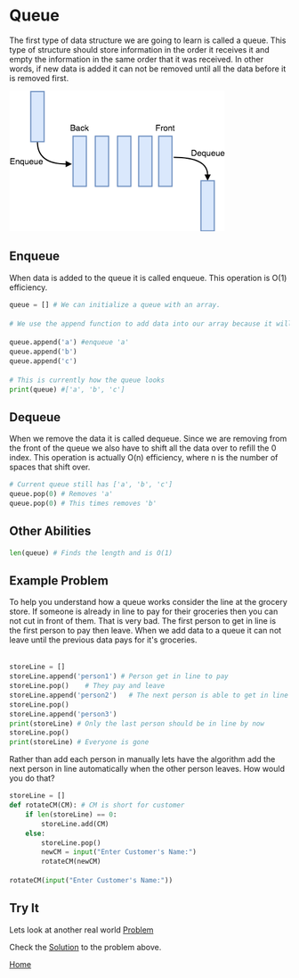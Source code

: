 # Queue 

The first type of data structure we are going to learn is called a queue.
This type of structure should store information in the order it receives it and empty the information in the same order that it was received. In other words, if new data is added it can not be removed until all the data before it is removed first. 


![](Images/queue-basic.jpg)
##  Enqueue
When data is added to the queue it is called enqueue. This operation is O(1) efficiency.

```python
queue = [] # We can initialize a queue with an array.

# We use the append function to add data into our array because it will automatically find the next available index value

queue.append('a') #enqueue 'a'
queue.append('b')
queue.append('c')

# This is currently how the queue looks
print(queue) #['a', 'b', 'c']
```


## Dequeue
When we remove the data it is called dequeue. Since we are removing from the front of the queue we also have to shift all the data over to refill the 0 index. This operation is actually O(n) efficiency, where n is the number of spaces that shift over. 
```python
# Current queue still has ['a', 'b', 'c']
queue.pop(0) # Removes 'a' 
queue.pop(0) # This times removes 'b' 

```
## Other Abilities
```python
len(queue) # Finds the length and is O(1)

```

## Example Problem
To help you understand how a queue works consider the line at the grocery store. If someone is already in line to pay for their groceries then you can not cut in front of them. That is very bad. The first person to get in line is the first person to pay then leave. When we add data to a queue it can not leave until the previous data pays for it's groceries. 
```python
 
storeLine = [] 
storeLine.append('person1') # Person get in line to pay
storeLine.pop()    # They pay and leave
storeLine.append('person2')   # The next person is able to get in line
storeLine.pop()
storeLine.append('person3')
print(storeLine) # Only the last person should be in line by now
storeLine.pop()
print(storeLine) # Everyone is gone
```
Rather than add each person in manually lets have the algorithm add the next person in line automatically when the other person leaves. How would you do that?

```python
storeLine = []
def rotateCM(CM): # CM is short for customer
    if len(storeLine) == 0:
        storeLine.add(CM)
    else:
        storeLine.pop()
        newCM = input("Enter Customer's Name:")
        rotateCM(newCM)

rotateCM(input("Enter Customer's Name:"))
```

## Try It
Lets look at another real world [Problem](queueTest.py)

Check the [Solution](queueSolution.py) to the problem above.

[Home](tutorial.md)
